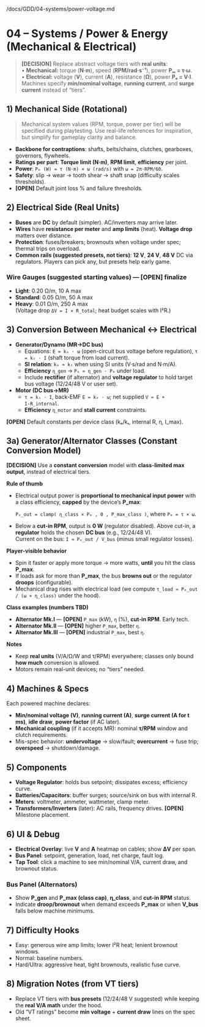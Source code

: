 /docs/GDD/04-systems/power-voltage.md
# 04 – Systems / Power & Energy (Mechanical & Electrical)

> **[DECISION]** Replace abstract voltage tiers with **real units**:  
> • **Mechanical:** torque (**N·m**), speed (**RPM/rad·s⁻¹**), power **Pₘ = τ·ω**.  
> • **Electrical:** voltage (**V**), current (**A**), resistance (**Ω**), power **Pₑ = V·I**.  
> Machines specify **min/nominal voltage**, **running current**, and **surge current** instead of “tiers”.

## 1) Mechanical Side (Rotational)
> Mechanical system values (RPM, torque, power per tier) will be specified during playtesting. Use real-life references for inspiration, but simplify for gameplay clarity and balance.
- **Backbone for contraptions**: shafts, belts/chains, clutches, gearboxes, governors, flywheels.
- **Ratings per part**: **Torque limit (N·m)**, **RPM limit**, **efficiency** per joint.
- **Power**: `Pₘ (W) = τ (N·m) × ω (rad/s)` with `ω = 2π·RPM/60`.
- **Safety**: slip → wear → tooth shear → shaft snap (difficulty scales thresholds).
- **[OPEN]** Default joint loss % and failure thresholds.

## 2) Electrical Side (Real Units)
- **Buses** are **DC** by default (simpler). AC/inverters may arrive later.  
- **Wires** have **resistance per meter** and **amp limits** (heat). **Voltage drop** matters over distance.  
- **Protection**: fuses/breakers; brownouts when voltage under spec; thermal trips on overload.
- **Common rails (suggested presets, not tiers)**: **12 V**, **24 V**, **48 V** DC via regulators. Players can pick any, but presets help early game.

### Wire Gauges (suggested starting values) — **[OPEN] finalize**
- **Light**: 0.20 Ω/m, 10 A max  
- **Standard**: 0.05 Ω/m, 50 A max  
- **Heavy**: 0.01 Ω/m, 250 A max  
(Voltage drop `ΔV = I × R_total`; heat budget scales with I²R.)

## 3) Conversion Between Mechanical ↔ Electrical
- **Generator/Dynamo (MR→DC bus)**  
  - Equations: `E = kₑ · ω` (open-circuit bus voltage before regulation), `τ = kₜ · I` (shaft torque from load current).  
  - **SI relation**: `kₑ ≈ kₜ` when using SI units (V·s/rad and N·m/A).  
  - **Efficiency** `η_gen` → `Pₑ ≈ η_gen · Pₘ` under load.
  - Include **rectifier** (if alternator) and **voltage regulator** to hold target bus voltage (12/24/48 V or user set).
- **Motor (DC bus→MR)**  
  - `τ = kₜ · I`, back-EMF `E = kₑ · ω`; net supplied `V ≈ E + I·R_internal`.  
  - **Efficiency** `η_motor` and **stall current** constraints.

**[OPEN]** Default constants per device class (kₑ/kₜ, internal R, η, I_max).

## 3a) Generator/Alternator **Classes** (Constant Conversion Model)
**[DECISION]** Use a **constant conversion** model with **class-limited max output**, instead of electrical tiers.

**Rule of thumb**
- Electrical output power is **proportional to mechanical input power** with a class efficiency, **capped** by the device’s **P_max**:
  
  `Pₑ_out = clamp( η_class × Pₘ , 0 , P_max_class )`, where `Pₘ = τ × ω`.
  
- Below a **cut-in RPM**, output is **0 W** (regulator disabled). Above cut-in, a **regulator** holds the chosen **DC bus** (e.g., 12/24/48 V).  
  Current on the bus: `I ≈ Pₑ_out / V_bus` (minus small regulator losses).

**Player-visible behavior**
- Spin it faster or apply more torque → more watts, **until** you hit the class **P_max**.  
- If loads ask for more than **P_max**, the bus **browns out** or the regulator **droops** (configurable).  
- Mechanical drag rises with electrical load (we compute `τ_load ≈ Pₑ_out / (ω × η_class)` under the hood).

**Class examples (numbers TBD)**
- **Alternator Mk.I** — **[OPEN]** `P_max` (kW), `η` (%), **cut-in RPM**. Early tech.  
- **Alternator Mk.II** — **[OPEN]** higher `P_max`, better `η`.  
- **Alternator Mk.III** — **[OPEN]** industrial `P_max`, best `η`.

**Notes**
- Keep **real units** (V/A/Ω/W and τ/RPM) everywhere; classes only bound **how much** conversion is allowed.  
- Motors remain real-unit devices; no “tiers” needed.

## 4) Machines & Specs
Each powered machine declares:
- **Min/nominal voltage (V)**, **running current (A)**, **surge current (A for t ms)**, **idle draw**, **power factor** (if AC later).  
- **Mechanical coupling** (if it accepts MR): nominal **τ/RPM** window and clutch requirements.
- Mis-spec behavior: **undervoltage** → slow/fault; **overcurrent** → fuse trip; **overspeed** → shutdown/damage.

## 5) Components
- **Voltage Regulator**: holds bus setpoint; dissipates excess; efficiency curve.  
- **Batteries/Capacitors**: buffer surges; source/sink on bus with internal R.  
- **Meters**: voltmeter, ammeter, wattmeter, clamp meter.  
- **Transformers/Inverters** (later): AC rails, frequency drives. **[OPEN]** Milestone placement.

## 6) UI & Debug
- **Electrical Overlay**: live **V** and **A** heatmap on cables; show **ΔV** per span.  
- **Bus Panel**: setpoint, generation, load, net charge, fault log.  
- **Tap Tool**: click a machine to see min/nominal V/A, current draw, and brownout status.

### Bus Panel (Alternators)
- Show **P_gen** and **P_max (class cap)**, **η_class**, and **cut-in RPM** status.  
- Indicate **droop/brownout** when demand exceeds **P_max** or when **V_bus** falls below machine minimums.

## 7) Difficulty Hooks
- Easy: generous wire amp limits; lower I²R heat; lenient brownout windows.  
- Normal: baseline numbers.  
- Hard/Ultra: aggressive heat, tight brownouts, realistic fuse curve.

## 8) Migration Notes (from VT tiers)
- Replace VT tiers with **bus presets** (12/24/48 V suggested) while keeping the **real V/A math** under the hood.  
- Old “VT ratings” become **min voltage** + **current draw** lines on the spec sheet.
